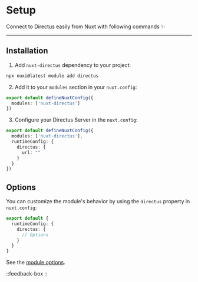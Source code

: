 # Setup

Connect to Directus easily from Nuxt with following commands ✨

---

## Installation

1. Add `nuxt-directus` dependency to your project:
```bash
npx nuxi@latest module add directus
```

2. Add it to your `modules` section in your `nuxt.config`:

```ts
export default defineNuxtConfig({
  modules: ['nuxt-directus']
})
```

3. Configure your Directus Server in the `nuxt.config`:

```ts
export default defineNuxtConfig({
  modules: ['nuxt-directus'],
  runtimeConfig: {
    directus: {
      url: ""
    }
  }
})
```

## Options

You can customize the module's behavior by using the `directus` property in `nuxt.config`:

```ts [nuxt.config]
export default {
  runtimeConfig: {
    directus: {
      // Options
    }
  }
}
```

See the [module options](/getting-started/options).

::feedback-box
::
